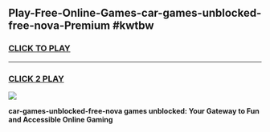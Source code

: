 
## Play-Free-Online-Games-car-games-unblocked-free-nova-Premium #kwtbw
<h3>
<a href="https://premium.freeplayer.one?title=car-games-unblocked-free-nova&ref=8M">CLICK TO PLAY</a></h3>
<hr>

<h3>
<a href="https://premium.freeplayer.one?title=car-games-unblocked-free-nova&ref=8M">CLICK 2 PLAY</a>
  
</h3>

<a href="https://premium.freeplayer.one?title=car-games-unblocked-free-nova&ref=8M"><img src="https://clearcache.store/games.png"></a>


**car-games-unblocked-free-nova games unblocked: Your Gateway to Fun and Accessible Online Gaming**
